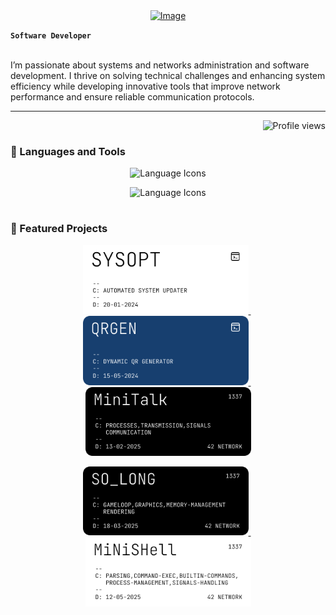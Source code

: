 <div align="center">
  <a href="#"><img width="1000" height="200" alt="Image" src="https://github.com/user-attachments/assets/cf595abb-7286-4db4-bbf4-25e2ec80e3ac" /></a>
</div>

**`Software Developer`**

<br>
I’m passionate about systems and networks administration and software development. I thrive on solving technical challenges and enhancing system efficiency while developing innovative tools that improve network performance and ensure reliable communication protocols.

---

<p align="right">
  <img src="https://komarev.com/ghpvc/?username=mdbentaleb&color=red" alt="Profile views" />
</p>

### 🔧 Languages and Tools

<p float="left" align="center">
  <img src="https://skillicons.dev/icons?i=bash,python,c,cpp,java,html,css,js,mongodb,tailwind,git,github,docker,linux,vscode" height="40" alt="Language Icons"/>
</p>
<p float="left" align="center">
  <img src="https://skillicons.dev/icons?i=ai,ps,pr" height="40" alt="Language Icons"/>
</p>

#

### 🚀 Featured Projects

<p float="left" align="center">
  <a href="https://github.com/mdbentaleb/Automated-System-Updater">
    <img src="https://github.com/mdbentaleb/mdbentaleb/blob/master/assets/sysopt/syOpt.png" width="265"/>
  </a>
  &nbsp;
  <a href="https://github.com/mdbentaleb/Dynamic_QR_Generator">
    <img src="https://github.com/mdbentaleb/mdbentaleb/blob/master/assets/qrgen/qrgen.png" width="265"/>
  </a>
  &nbsp;
  <a href="https://github.com/mdbentaleb/Minitalk_42">
    <img src="https://github.com/mdbentaleb/mdbentaleb/blob/master/assets/minitalk/minitalk.png" width="265"/>
  </a>
</p>
<p float="left" align="center">
  <a href="https://github.com/mdbentaleb/So_long_42">
    <img src="https://github.com/mdbentaleb/mdbentaleb/blob/master/assets/so_long/so_long.png" width="265"/>
  </a>
  &nbsp;
  <a href="https://github.com/mdbentaleb/Minishell_42">
    <img src="https://github.com/mdbentaleb/mdbentaleb/blob/master/assets/minishell/minishell.png" width="265"/>
  </a>
</p>
